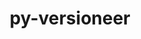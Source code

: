 ---
title: "py-versioneer"
layout: cache
categories: [package, v0.20.0]
meta: {"versions": ["0.28"], "compilers": ["gcc@=11.1.0", "gcc@=11.3.0", "gcc@=7.5.0"], "oss": ["ubuntu18.04", "ubuntu20.04", "ubuntu22.04"], "platforms": ["linux"], "targets": ["ppc64le", "x86_64_v3"], "stacks": ["data-vis-sdk", "e4s", "e4s-power", "ml-linux-x86_64-cpu", "ml-linux-x86_64-cuda", "ml-linux-x86_64-rocm", "radiuss", "root"], "num_specs": 10, "num_specs_by_stack": {"root": 10, "radiuss": 1, "e4s-power": 2, "data-vis-sdk": 4, "e4s": 2, "ml-linux-x86_64-rocm": 1, "ml-linux-x86_64-cpu": 1, "ml-linux-x86_64-cuda": 1}}
spec_details: [{"hash": "cb6mgqnvtf6aevrqoenly2t6wuqh6mym", "compiler": "gcc@=7.5.0", "versions": ["0.28"], "os": "ubuntu18.04", "platform": "linux", "target": "x86_64_v3", "variants": ["build_system=python_pip", "+toml"], "stacks": ["root", "radiuss"], "size": "-", "tarball": "https://binaries.spack.io/v0.20.0/build_cache/linux-ubuntu18.04-x86_64_v3/gcc-7.5.0/py-versioneer-0.28/linux-ubuntu18.04-x86_64_v3-gcc-7.5.0-py-versioneer-0.28-cb6mgqnvtf6aevrqoenly2t6wuqh6mym.spack"}, {"hash": "qyax6qsfk6cbwbfd3c3x2vt2qxe5j7a4", "compiler": "gcc@=11.1.0", "versions": ["0.28"], "os": "ubuntu20.04", "platform": "linux", "target": "ppc64le", "variants": ["build_system=python_pip", "+toml"], "stacks": ["e4s-power", "root"], "size": "-", "tarball": "https://binaries.spack.io/v0.20.0/build_cache/linux-ubuntu20.04-ppc64le/gcc-11.1.0/py-versioneer-0.28/linux-ubuntu20.04-ppc64le-gcc-11.1.0-py-versioneer-0.28-qyax6qsfk6cbwbfd3c3x2vt2qxe5j7a4.spack"}, {"hash": "4cib6d5loxl5dpekrhj27wfa5s7dpm2g", "compiler": "gcc@=11.1.0", "versions": ["0.28"], "os": "ubuntu20.04", "platform": "linux", "target": "ppc64le", "variants": ["build_system=python_pip", "+toml"], "stacks": ["e4s-power", "root"], "size": "-", "tarball": "https://binaries.spack.io/v0.20.0/build_cache/linux-ubuntu20.04-ppc64le/gcc-11.1.0/py-versioneer-0.28/linux-ubuntu20.04-ppc64le-gcc-11.1.0-py-versioneer-0.28-4cib6d5loxl5dpekrhj27wfa5s7dpm2g.spack"}, {"hash": "tvho42vn5pzvodccczbwsofv42kxzr7n", "compiler": "gcc@=11.1.0", "versions": ["0.28"], "os": "ubuntu20.04", "platform": "linux", "target": "x86_64_v3", "variants": ["build_system=python_pip", "+toml"], "stacks": ["root", "data-vis-sdk"], "size": "-", "tarball": "https://binaries.spack.io/v0.20.0/build_cache/linux-ubuntu20.04-x86_64_v3/gcc-11.1.0/py-versioneer-0.28/linux-ubuntu20.04-x86_64_v3-gcc-11.1.0-py-versioneer-0.28-tvho42vn5pzvodccczbwsofv42kxzr7n.spack"}, {"hash": "a6zriivy5ppwpqrham5bvjveafkr7maj", "compiler": "gcc@=11.1.0", "versions": ["0.28"], "os": "ubuntu20.04", "platform": "linux", "target": "x86_64_v3", "variants": ["build_system=python_pip", "+toml"], "stacks": ["root", "e4s"], "size": "-", "tarball": "https://binaries.spack.io/v0.20.0/build_cache/linux-ubuntu20.04-x86_64_v3/gcc-11.1.0/py-versioneer-0.28/linux-ubuntu20.04-x86_64_v3-gcc-11.1.0-py-versioneer-0.28-a6zriivy5ppwpqrham5bvjveafkr7maj.spack"}, {"hash": "khfg44xn3bz43pmcfn5p5eoa55p3hab7", "compiler": "gcc@=11.1.0", "versions": ["0.28"], "os": "ubuntu20.04", "platform": "linux", "target": "x86_64_v3", "variants": ["build_system=python_pip", "+toml"], "stacks": ["root", "e4s"], "size": "-", "tarball": "https://binaries.spack.io/v0.20.0/build_cache/linux-ubuntu20.04-x86_64_v3/gcc-11.1.0/py-versioneer-0.28/linux-ubuntu20.04-x86_64_v3-gcc-11.1.0-py-versioneer-0.28-khfg44xn3bz43pmcfn5p5eoa55p3hab7.spack"}, {"hash": "z5hqnq2ktsqfge6qa5wy7nf73i6xfzbv", "compiler": "gcc@=11.1.0", "versions": ["0.28"], "os": "ubuntu20.04", "platform": "linux", "target": "x86_64_v3", "variants": ["build_system=python_pip", "+toml"], "stacks": ["root", "data-vis-sdk"], "size": "-", "tarball": "https://binaries.spack.io/v0.20.0/build_cache/linux-ubuntu20.04-x86_64_v3/gcc-11.1.0/py-versioneer-0.28/linux-ubuntu20.04-x86_64_v3-gcc-11.1.0-py-versioneer-0.28-z5hqnq2ktsqfge6qa5wy7nf73i6xfzbv.spack"}, {"hash": "jsjuaytytemg5iyscq2adhc2xkqp7axq", "compiler": "gcc@=11.1.0", "versions": ["0.28"], "os": "ubuntu20.04", "platform": "linux", "target": "x86_64_v3", "variants": ["build_system=python_pip", "+toml"], "stacks": ["root", "data-vis-sdk"], "size": "-", "tarball": "https://binaries.spack.io/v0.20.0/build_cache/linux-ubuntu20.04-x86_64_v3/gcc-11.1.0/py-versioneer-0.28/linux-ubuntu20.04-x86_64_v3-gcc-11.1.0-py-versioneer-0.28-jsjuaytytemg5iyscq2adhc2xkqp7axq.spack"}, {"hash": "ky37wt6ujal5cxv5elprbnf3jkxxvxpe", "compiler": "gcc@=11.1.0", "versions": ["0.28"], "os": "ubuntu20.04", "platform": "linux", "target": "x86_64_v3", "variants": ["build_system=python_pip", "+toml"], "stacks": ["root", "data-vis-sdk"], "size": "-", "tarball": "https://binaries.spack.io/v0.20.0/build_cache/linux-ubuntu20.04-x86_64_v3/gcc-11.1.0/py-versioneer-0.28/linux-ubuntu20.04-x86_64_v3-gcc-11.1.0-py-versioneer-0.28-ky37wt6ujal5cxv5elprbnf3jkxxvxpe.spack"}, {"hash": "sv3vcp6efrbfvqrqdrdk36ot7tygh2rl", "compiler": "gcc@=11.3.0", "versions": ["0.28"], "os": "ubuntu22.04", "platform": "linux", "target": "x86_64_v3", "variants": ["build_system=python_pip", "+toml"], "stacks": ["ml-linux-x86_64-rocm", "ml-linux-x86_64-cpu", "root", "ml-linux-x86_64-cuda"], "size": "-", "tarball": "https://binaries.spack.io/v0.20.0/build_cache/linux-ubuntu22.04-x86_64_v3/gcc-11.3.0/py-versioneer-0.28/linux-ubuntu22.04-x86_64_v3-gcc-11.3.0-py-versioneer-0.28-sv3vcp6efrbfvqrqdrdk36ot7tygh2rl.spack"}]
---